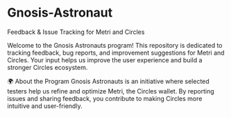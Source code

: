# Gnosis-Astronaut
Feedback & Issue Tracking for Metri and Circles

Welcome to the Gnosis Astronauts program! This repository is dedicated to tracking feedback, bug reports, and improvement suggestions for Metri and Circles. Your input helps us improve the user experience and build a stronger Circles ecosystem.

🌍 About the Program
Gnosis Astronauts is an initiative where selected testers help us refine and optimize Metri, the Circles wallet. By reporting issues and sharing feedback, you contribute to making Circles more intuitive and user-friendly.
